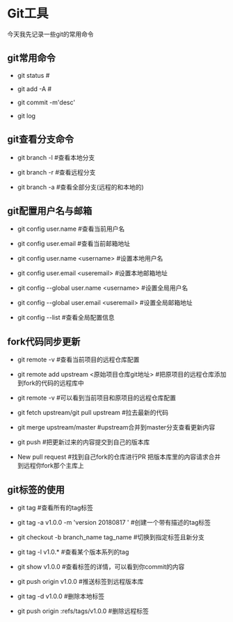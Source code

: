 # Git工具
 
 今天我先记录一些git的常用命令
 
 
## git常用命令

- git status #

- git add -A #

- git commit -m'desc'

- git log


## git查看分支命令

- git branch -l #查看本地分支

- git branch -r #查看远程分支

- git branch -a #查看全部分支(远程的和本地的)

## git配置用户名与邮箱

- git config user.name #查看当前用户名

- git config user.email #查看当前邮箱地址

- git config user.name &lt;username&gt; #设置本地用户名

- git config user.email &lt;useremail&gt; #设置本地邮箱地址

- git config --global user.name &lt;username&gt; #设置全局用户名

- git config --global user.email &lt;useremail&gt; #设置全局邮箱地址

- git config --list #查看全局配置信息


## fork代码同步更新

- git remote -v #查看当前项目的远程仓库配置

- git remote add upstream &lt;原始项目仓库git地址&gt; #把原项目的远程仓库添加到fork的代码的远程库中

- git remote -v #可以看到当前项目和原项目的远程仓库配置

- git fetch upstream/git pull upstream #拉去最新的代码

- git merge upstream/master #upstream合并到master分支查看更新内容

- git push #把更新过来的内容提交到自己的版本库

- New pull request #找到自己fork的仓库进行PR 把版本库里的内容请求合并到远程你fork那个主库上


## git标签的使用

- git tag #查看所有的tag标签

- git tag -a v1.0.0 -m 'version 20180817 ' #创建一个带有描述的tag标签

- git checkout -b branch_name tag_name #切换到指定标签且新分支

- git tag -l v1.0.*  #查看某个版本系列的tag

- git show v1.0.0 #查看标签的详情，可以看到你commit的内容

- git push origin v1.0.0 #推送标签到远程版本库

- git tag -d v1.0.0 #删除本地标签

- git push origin :refs/tags/v1.0.0 #删除远程标签



